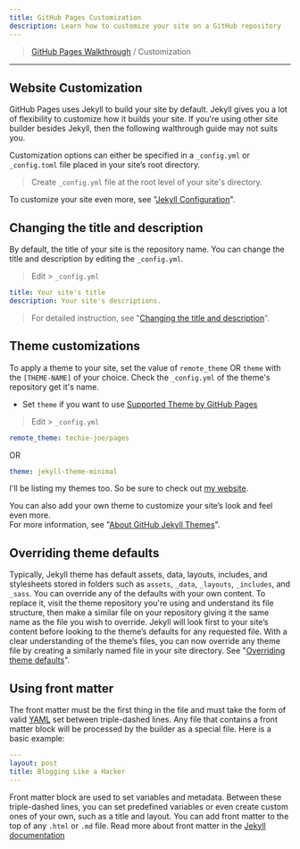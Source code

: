 ```yaml
---
title: GitHub Pages Customization
description: Learn how to customize your site on a GitHub repository
---
```


> [GitHub Pages Walkthrough](./) / Customization

---

## Website Customization

GitHub Pages uses Jekyll to build your site by default. Jekyll gives you a lot of flexibility to customize how it builds your site. If you're using other site builder besides Jekyll, then the following walthrough guide may not suits you.

Customization options can either be specified in a `_config.yml` or `_config.toml` file placed in your site’s root directory.  

> Create `_config.yml` file at the root level of your site's directory.

To customize your site even more, see "[Jekyll Configuration](https://jekyllrb.com/docs/configuration/)".

## Changing the title and description

By default, the title of your site is the repository name. You can change the title and description by editing the `_config.yml`.

> Edit > `_config.yml`

```yml
title: Your site's title
description: Your site's descriptions.
```

> For detailed instruction, see "[Changing the title and description](https://docs.github.com/en/pages/quickstart#changing-the-title-and-description)".

## Theme customizations

To apply a theme to your site, set the value of `remote_theme` OR `theme` with the `[THEME-NAME]` of your choice. Check the `_config.yml` of the theme's repository get it's name.

- Set `theme` if you want to use [Supported Theme by GitHub Pages](https://pages.github.com/themes/)

> Edit > `_config.yml`  

```yml
remote_theme: techie-joe/pages
```

OR

```yml
theme: jekyll-theme-minimal
```

I'll be listing my themes too. So be sure to check out [my website](//techie-joe.github.io/).

You can also add your own theme to customize your site’s look and feel even more.  
For more information, see "[About GitHub Jekyll Themes](https://docs.github.com/en/pages/setting-up-a-github-pages-site-with-jekyll/about-github-pages-and-jekyll#themes)".

## Overriding theme defaults

Typically, Jekyll theme has default assets, data, layouts, includes, and stylesheets stored in folders such as `assets`, `_data`, `_layouts`, `_includes`, and `_sass`. You can override any of the defaults with your own content. To replace it, visit the theme repository you're using and understand its file structure, then make a similar file on your repository giving it the same name as the file you wish to override. Jekyll will look first to your site’s content before looking to the theme’s defaults for any requested file. With a clear understanding of the theme’s files, you can now override any theme file by creating a similarly named file in your site directory. See "[Overriding theme defaults](https://jekyllrb.com/docs/themes/#overriding-theme-defaults)".

## Using front matter

The front matter must be the first thing in the file and must take the form of valid [YAML](https://yaml.org/) set between triple-dashed lines. Any file that contains a front matter block will be processed by the builder as a special file. Here is a basic example:

```yml
---
layout: post
title: Blogging Like a Hacker
---
```

Front matter block are used to set variables and metadata. Between these triple-dashed lines, you can set predefined variables or even create custom ones of your own, such as a title and layout. You can add front matter to the top of any `.html` or `.md` file. Read more about front matter in the [Jekyll documentation](https://jekyllrb.com/docs/frontmatter)
